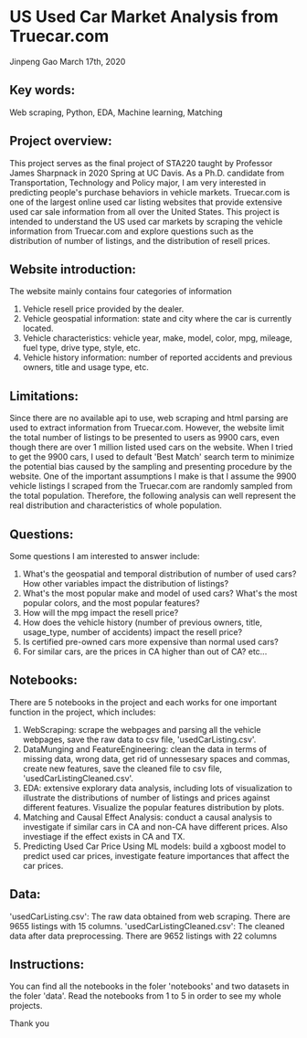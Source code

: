 # US Used Car Market Analysis from Truecar.com
Jinpeng Gao
March 17th, 2020

## Key words: 
Web scraping, Python, EDA, Machine learning, Matching

## Project overview: 
This project serves as the final project of STA220 taught by Professor James Sharpnack in 2020 Spring at UC Davis. As a Ph.D. candidate from Transportation, Technology and Policy major, I am very interested in predicting people's purchase behaviors in vehicle markets. Truecar.com is one of the largest online used car listing websites that provide extensive used car sale information from all over the United States. 
This project is intended to understand the US used car markets by scraping the vehicle information from Truecar.com and explore questions such as the distribution of number of listings, and the distribution of resell prices.

## Website introduction:
The website mainly contains four categories of information
1) Vehicle resell price provided by the dealer.
2) Vehicle geospatial information: state and city where the car is currently located.
3) Vehicle characteristics: vehicle year, make, model, color, mpg, mileage, fuel type, drive type, style, etc.
4) Vehicle history information: number of reported accidents and previous owners, title and usage type, etc.

## Limitations:
Since there are no available api to use, web scraping and html parsing are used to extract information from Truecar.com. However, the website limit the total number of listings to be presented to users as 9900 cars, even though there are over 1 million listed used cars on the website.
When I tried to get the 9900 cars, I used to default 'Best Match' search term to minimize the potential bias caused by the sampling and presenting procedure by the website. 
One of the important assumptions I make is that I assume the 9900 vehicle listings I scraped from the Truecar.com are randomly sampled from the total population. Therefore, the following analysis can well represent the real distribution and characteristics of whole population.

## Questions:
Some questions I am interested to answer include:
1) What's the geospatial and temporal distribution of number of used cars? How other variables impact the distribution of listings?
2) What's the most popular make and model of used cars? What's the most popular colors, and the most popular features?
3) How will the mpg impact the resell price?
4) How does the vehicle history (number of previous owners, title, usage_type, number of accidents) impact the resell price?
5) Is certified pre-owned cars more expensive than normal used cars?
6) For similar cars, are the prices in CA higher than out of CA?
etc...

## Notebooks:
There are 5 notebooks in the project and each works for one important function in the project, which includes:
1. WebScraping: scrape the webpages and parsing all the vehicle webpages, save the raw data to csv file, 'usedCarListing.csv'.
2. DataMunging and FeatureEngineering: clean the data in terms of missing data, wrong data, get rid of unnessesary spaces and commas, create new features, save the cleaned file to csv file, 'usedCarListingCleaned.csv'.
3. EDA: extensive explorary data analysis, including lots of visualization to illustrate the distributions of number of listings and prices against different features. Visualize the popular features distribution by plots.
4. Matching and Causal Effect Analysis: conduct a causal analysis to investigate if similar cars in CA and non-CA have different prices. Also investiage if the effect exists in CA and TX.
5. Predicting Used Car Price Using ML models: build a xgboost model to predict used car prices, investigate feature importances that affect the car prices.

## Data: 
'usedCarListing.csv': The raw data obtained from web scraping. There are 9655 listings with 15 columns.
'usedCarListingCleaned.csv': The cleaned data after data preprocessing. There are 9652 listings with 22 columns

## Instructions:
You can find all the notebooks in the foler 'notebooks' and two datasets in the foler 'data'. Read the notebooks from 1 to 5 in order to see my whole projects.


Thank you
